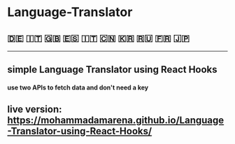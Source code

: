 # Language-Translator 
## :de: :it: :gb: :es: :it: :cn: :kr: :ru: :fr: :jp:
---
## simple Language Translator using React Hooks
#### use two APIs to fetch data and don't need a key
## live version: https://mohammadamarena.github.io/Language-Translator-using-React-Hooks/